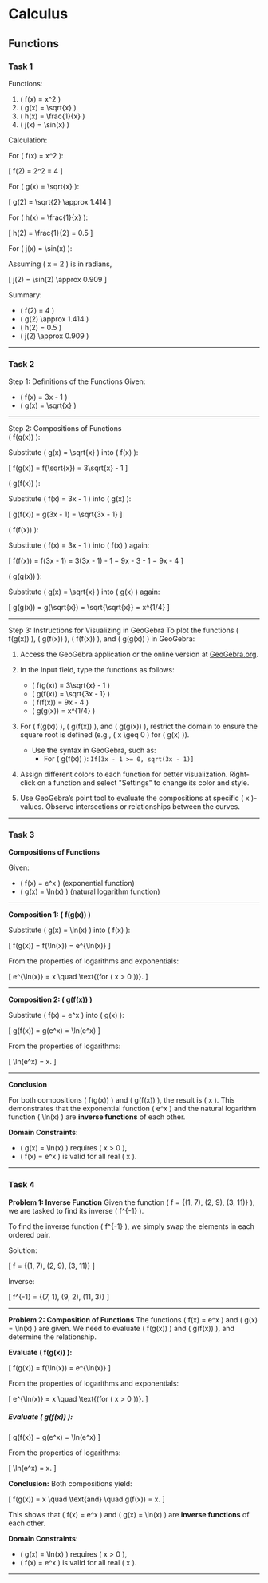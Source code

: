 # Calculus

## Functions

### Task 1

Functions:  

1. \( f(x) = x^2 \)  
2. \( g(x) = \sqrt{x} \)  
3. \( h(x) = \frac{1}{x} \)  
4. \( j(x) = \sin(x) \)

Calculation:  

For \( f(x) = x^2 \):  

\[
f(2) = 2^2 = 4
\]  


For \( g(x) = \sqrt{x} \):  

\[
g(2) = \sqrt{2} \approx 1.414
\]  


For \( h(x) = \frac{1}{x} \):  

\[
h(2) = \frac{1}{2} = 0.5
\]  


For \( j(x) = \sin(x) \):  

   Assuming \( x = 2 \) is in radians,  

\[
j(2) = \sin(2) \approx 0.909
\]  


Summary: 

- \( f(2) = 4 \)  
- \( g(2) \approx 1.414 \)  
- \( h(2) = 0.5 \)  
- \( j(2) \approx 0.909 \)

---

### Task 2

Step 1: Definitions of the Functions
Given:  

- \( f(x) = 3x - 1 \)
- \( g(x) = \sqrt{x} \)

---

Step 2: Compositions of Functions  
\( f(g(x)) \):  

   Substitute \( g(x) = \sqrt{x} \) into \( f(x) \):  

\[
f(g(x)) = f(\sqrt{x}) = 3\sqrt{x} - 1
\]  

\( g(f(x)) \):  

   Substitute \( f(x) = 3x - 1 \) into \( g(x) \):  

\[
g(f(x)) = g(3x - 1) = \sqrt{3x - 1}
\]  

\( f(f(x)) \):  

   Substitute \( f(x) = 3x - 1 \) into \( f(x) \) again:  

\[
f(f(x)) = f(3x - 1) = 3(3x - 1) - 1 = 9x - 3 - 1 = 9x - 4
\]  

\( g(g(x)) \):  

   Substitute \( g(x) = \sqrt{x} \) into \( g(x) \) again:  

\[
g(g(x)) = g(\sqrt{x}) = \sqrt{\sqrt{x}} = x^{1/4}
\]  

---

Step 3: Instructions for Visualizing in GeoGebra
To plot the functions \( f(g(x)) \), \( g(f(x)) \), \( f(f(x)) \), and \( g(g(x)) \) in GeoGebra:  

1. Access the GeoGebra application or the online version at [GeoGebra.org](https://www.geogebra.org).     

2. In the Input field, type the functions as follows:
     - \( f(g(x)) = 3\sqrt{x} - 1 \)
     - \( g(f(x)) = \sqrt{3x - 1} \)
     - \( f(f(x)) = 9x - 4 \)
     - \( g(g(x)) = x^{1/4} \)  

3. For \( f(g(x)) \), \( g(f(x)) \), and \( g(g(x)) \), restrict the domain to ensure the square root is defined (e.g., \( x \geq 0 \) for \( g(x) \)).
   - Use the syntax in GeoGebra, such as:
     - For \( g(f(x)) \): `If[3x - 1 >= 0, sqrt(3x - 1)]`  

4. Assign different colors to each function for better visualization. Right-click on a function and select "Settings" to change its color and style.  

5.  Use GeoGebra’s point tool to evaluate the compositions at specific \( x \)-values. Observe intersections or relationships between the curves.  

---

### Task 3

**Compositions of Functions**

Given:  

- \( f(x) = e^x \) (exponential function)
- \( g(x) = \ln(x) \) (natural logarithm function)

---

**Composition 1: \( f(g(x)) \)**

Substitute \( g(x) = \ln(x) \) into \( f(x) \):  

\[
f(g(x)) = f(\ln(x)) = e^{\ln(x)}
\]  

From the properties of logarithms and exponentials:  

\[
e^{\ln(x)} = x \quad \text{(for \( x > 0 \))}.
\]  


---

**Composition 2: \( g(f(x)) \)**

Substitute \( f(x) = e^x \) into \( g(x) \):  

\[
g(f(x)) = g(e^x) = \ln(e^x)
\]  

From the properties of logarithms:  

\[
\ln(e^x) = x.
\]  


---

**Conclusion**

For both compositions \( f(g(x)) \) and \( g(f(x)) \), the result is \( x \). This demonstrates that the exponential function \( e^x \) and the natural logarithm function \( \ln(x) \) are **inverse functions** of each other.

**Domain Constraints**:  

- \( g(x) = \ln(x) \) requires \( x > 0 \),
- \( f(x) = e^x \) is valid for all real \( x \).

---

### Task 4

**Problem 1: Inverse Function**
Given the function \( f = \{(1, 7), (2, 9), (3, 11)\} \), we are tasked to find its inverse \( f^{-1} \).

To find the inverse function \( f^{-1} \), we simply swap the elements in each ordered pair.

Solution:  

\[
f = \{(1, 7), (2, 9), (3, 11)\}
\]  

Inverse:  

\[
f^{-1} = \{(7, 1), (9, 2), (11, 3)\}
\]  


---

**Problem 2: Composition of Functions**
The functions \( f(x) = e^x \) and \( g(x) = \ln(x) \) are given. We need to evaluate \( f(g(x)) \) and \( g(f(x)) \), and determine the relationship.

**Evaluate \( f(g(x)) \):**  

\[
f(g(x)) = f(\ln(x)) = e^{\ln(x)}
\]  

From the properties of logarithms and exponentials:  

\[
e^{\ln(x)} = x \quad \text{(for \( x > 0 \))}.
\]  


##### **Evaluate \( g(f(x)) \):**  

\[
g(f(x)) = g(e^x) = \ln(e^x)
\]  

From the properties of logarithms:  

\[
\ln(e^x) = x.
\]  


**Conclusion:**
Both compositions yield:  

\[
f(g(x)) = x \quad \text{and} \quad g(f(x)) = x.
\]  

This shows that \( f(x) = e^x \) and \( g(x) = \ln(x) \) are **inverse functions** of each other.

**Domain Constraints**:  

- \( g(x) = \ln(x) \) requires \( x > 0 \),
- \( f(x) = e^x \) is valid for all real \( x \).

---


